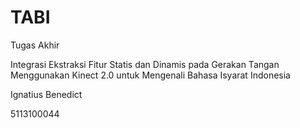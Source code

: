 # TABI
Tugas Akhir 


Integrasi Ekstraksi Fitur Statis dan Dinamis pada Gerakan Tangan Menggunakan Kinect 2.0 untuk Mengenali Bahasa Isyarat Indonesia

Ignatius Benedict

5113100044 
